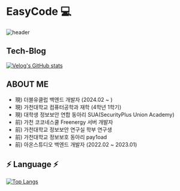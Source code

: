 # EasyCode 💻

![header](https://capsule-render.vercel.app/api?type=waving&color=gradient&height=200&section=header&text=EeeasyCode&fontSize=70)

## Tech-Blog

[![Velog's GitHub stats](https://velog-readme-stats.vercel.app/api?name=eeeasy-code)](https://velog.io/@eeeasy-code)















## ABOUT ME
- 現) 더블유클럽 백엔드 개발자 (2024.02 ~ )
- 現) 가천대학교 컴퓨터공학과 재학 (4학년 1학기)
- 現) 대학생 정보보안 연합 동아리 SUA(SecurityPlus Union Academy)
- 前) 가천 코코네스쿨 Freenergy 서버 개발자
- 前) 가천대학교 정보보안 연구실 학부 연구생
- 前) 가천대학교 정보보호 동아리 pay1oad 
- 前) 아온스튜디오 백엔드 개발자 (2022.02 ~ 2023.01)



## ⚡️ Language ⚡️

[![Top Langs](https://github-readme-stats.vercel.app/api/top-langs/?username=eeeasycode&hide=HTML,css,EJS&layout=compact&theme=tokyonight)](https://github.com/eeeasycode)





